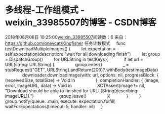 # 多线程-工作组模式 - weixin_33985507的博客 - CSDN博客
2018年08月08日 10:25:00[weixin_33985507](https://me.csdn.net/weixin_33985507)阅读数：6
来自：https://github.com/onevcat/Kingfisher
任务计数模式
    func testDownloadMultipleImages() {
        let expectation = self.expectation(description: "wait for all downloading finish")
        let group = DispatchGroup()
        for URLString in testKeys {
            if let url = URL(string: URLString) {
                group.enter()
                _ = stubRequest("GET", URLString).andReturn(200)?.withBody(testImageData)
                downloader.downloadImage(with: url, options: nil, progressBlock: { (receivedSize, totalSize) -> Void in
                }, completionHandler: { (image, error, imageURL, data) -> Void in
                    XCTAssert(image != nil, "Download should be able to finished for URL: \(String(describing: imageURL)).")
                    group.leave()
                })
            }
        }
        group.notify(queue: .main, execute: expectation.fulfill)
        waitForExpectations(timeout: 5, handler: nil)
    }
